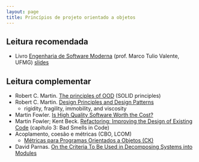 ```yaml
---
layout: page
title: Princípios de projeto orientado a objetos
---
```


## Leitura recomendada

- Livro [Engenharia de Software Moderna](https://engsoftmoderna.info/) (prof. Marco Tulio Valente, UFMG) [slides](https://docs.google.com/presentation/d/1pCz8hpS7ufqmTlLizmbWw54O54l6-twUbMr1ChmdYCw/edit#slide=id.g4ffa9ac22f_0_0) 

## Leitura complementar

- Robert C. Martin. [The principles of OOD](http://butunclebob.com/ArticleS.UncleBob.PrinciplesOfOod) (SOLID principles)
- Robert C. Martin. [Design Principles and Design Patterns](http://www.cvc.uab.es/shared/teach/a21291/temes/object_oriented_design/materials_adicionals/principles_and_patterns.pdf)
    - rigidity, fragility, immobility, and viscosity
- Martin Fowler. [Is High Quality Software Worth the Cost?](https://martinfowler.com/articles/is-quality-worth-cost.html)
- Martin Fowler; Kent Beck. [Refactoring: Improving the Design of Existing Code](http://www.laputan.org/pub/patterns/fowler/smells.pdf) (capítulo 3: Bad
Smells in Code)
- Acoplamento, coesão e métricas (CBO, LCOM)
    - [Métricas para Programas Orientados a Objetos (CK)](https://homepages.dcc.ufmg.br/~figueiredo/disciplinas/aulas/metricas-ck_v01.pdf)
- David Parnas. [On the Criteria To Be Used in Decomposing Systems into Modules](https://www.win.tue.nl/~wstomv/edu/2ip30/references/criteria_for_modularization.pdf)